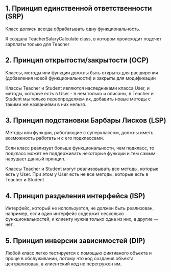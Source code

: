## 1. Принцип единственной ответственности (SRP)
Класс должен всегда обрабатывать одну функциональность.

Я создала TeacherSalaryCalculate class, в котором происходит подсчет зарплаты только для Teacher



## 2. Принцип открытости/закрытости (OCP)
Классы, методы или функции должны быть открыты для расширения (добавления новой функциональности) и закрыты для модификации

Классы Teacher и Student являются наследниками класса User, и методы, которые есть в User - в нем только и описаны, в Teacher и Student мы только переопределяем их, добавить новые методы с такими же названиями в них нельзя.



## 3. Принцип подстановки Барбары Лисков (LSP)
Методы или функции, работающие с суперклассом, должны иметь возможность работать и с его подклассами.

Если класс реализует больше функциональности, чем подкласс, то подкласс может не поддерживать некоторые функции и тем самым нарушает данный принцип.

Классы Teacher и Student могут реализовывать все методы, которые есть у User. При этом у User есть не все методы, которые есть в  Teacher и Student 



## 4. Принцип разделения интерфейса (ISP)
Интерфейс, который не используется, не должен быть реализован, например, если один интерфейс содержит несколько функциональностей, и клиенту нужна только одна из них, а другие — нет.



## 5. Принцип инверсии зависимостей (DIP)
Любой класс легко тестируется с помощью фиктивного объекта и проще в обслуживании, потому что код создания объекта централизован, а клиентский код не перегружен им.

